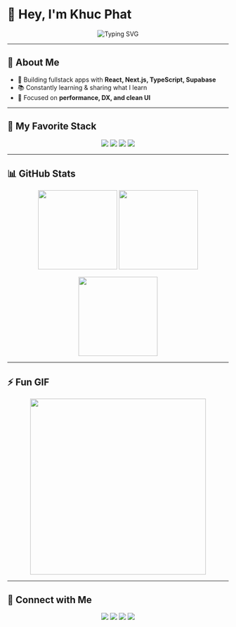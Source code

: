 <!-- Header với Avatar + Typing -->
<div align="center">
<!--   <img src="https://avatars.githubusercontent.com/u/12345678?v=4" alt="Avatar" width="150" style="border-radius:50%" /> -->
  
  <h1 align="left">👋 Hey, I'm Khuc Phat</h1>
  
  <!-- Hiệu ứng typing -->
  <img src="https://readme-typing-svg.herokuapp.com?font=Fira+Code&pause=1000&color=36BCF7&center=true&vCenter=true&width=500&lines=Fullstack+Web+Developer;React+%7C+Next.js+%7C+TypeScript;Clean+UI+%26+Performance;Always+learning+new+things" alt="Typing SVG" />
</div>

---

## 🙋 About Me
- 🚀 Building fullstack apps with **React, Next.js, TypeScript, Supabase**  
- 📚 Constantly learning & sharing what I learn  
- 🎯 Focused on **performance, DX, and clean UI**

---

## 🚀 My Favorite Stack  
<p align="center">
  <img src="https://img.shields.io/badge/-React-61DAFB?logo=react&logoColor=000&style=for-the-badge" />
  <img src="https://img.shields.io/badge/-Next.js-000000?logo=nextdotjs&style=for-the-badge" />
  <img src="https://img.shields.io/badge/-TypeScript-3178C6?logo=typescript&logoColor=fff&style=for-the-badge" />
  <img src="https://img.shields.io/badge/-TailwindCSS-38B2AC?logo=tailwindcss&logoColor=fff&style=for-the-badge" />
</p>

---


## 📊 GitHub Stats

<p align="center">
  <img src="https://github-readme-stats.vercel.app/api?username=khucphat&show_icons=true&theme=radical" height="180" />
  <img src="https://github-readme-stats.vercel.app/api/top-langs/?username=khucphat&layout=compact&theme=radical" height="180" />
</p>

<p align="center">
  <img src="https://streak-stats.demolab.com?user=khucphat&theme=radical" height="180" />
</p>

---

## ⚡ Fun GIF
<div align="center">
  <img src="https://media.giphy.com/media/13HgwGsXF0aiGY/giphy.gif" width="400" />
</div>

---

## 🤝 Connect with Me  
<p align="center">
  <a href="https://twitter.com/yourprofile"><img src="https://img.shields.io/badge/-Twitter-1DA1F2?logo=twitter&logoColor=white&style=for-the-badge" /></a>
  <a href="https://linkedin.com/in/yourprofile"><img src="https://img.shields.io/badge/-LinkedIn-0077B5?logo=linkedin&logoColor=white&style=for-the-badge" /></a>
  <a href="https://instagram.com/yourprofile"><img src="https://img.shields.io/badge/-Instagram-E4405F?logo=instagram&logoColor=white&style=for-the-badge" /></a>
  <a href="mailto:khucphat89@gmail.com"><img src="https://img.shields.io/badge/-Email-D14836?logo=gmail&logoColor=white&style=for-the-badge" /></a>
</p>
